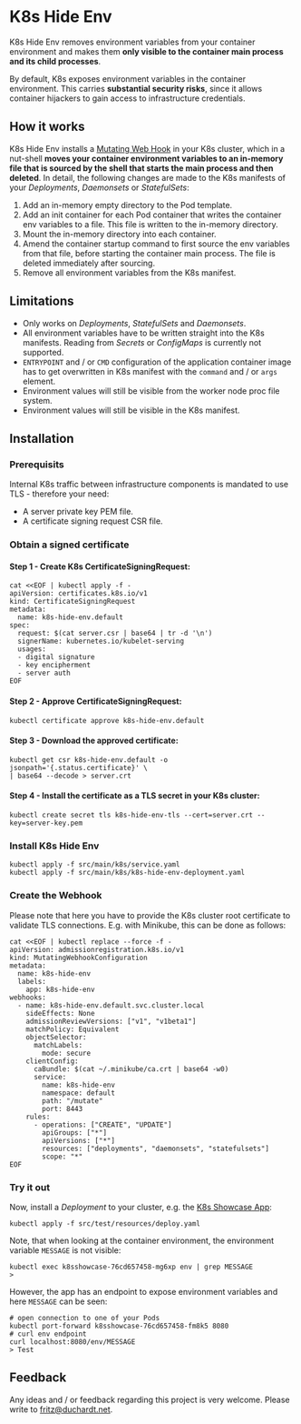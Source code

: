 # K8s Hide Env

K8s Hide Env removes environment variables from your container environment and makes them  **only visible to the container main process and its child processes**.

By default, K8s exposes environment variables in the container environment. This carries **substantial security risks**, since it allows container hijackers to gain access to infrastructure credentials.

## How it works

K8s Hide Env installs a [Mutating Web Hook](https://kubernetes.io/blog/2019/03/21/a-guide-to-kubernetes-admission-controllers/) in your K8s cluster, which in a nut-shell **moves your container environment variables to an in-memory file that is sourced by the shell that starts the main process and then deleted**. In detail, the following changes are made to the K8s manifests of your *Deployments*, *Daemonsets* or *StatefulSets*:

1. Add an in-memory empty directory to the Pod template.
2. Add an init container for each Pod container that writes the container env variables to a file. This file is written to the in-memory directory.
3. Mount the in-memory directory into each container.
4. Amend the container startup command to first source the env variables from that file, before starting the container main process. The file is deleted immediately after sourcing.
5. Remove all environment variables from the K8s manifest.

## Limitations

- Only works on *Deployments*, *StatefulSets* and *Daemonsets*.
- All environment variables have to be written straight into the K8s manifests. Reading from *Secrets* or *ConfigMaps* is currently not supported.
- `ENTRYPOINT` and / or `CMD` configuration of the application container image has to get overwritten in K8s manifest with the `command` and / or `args` element.
- Environment values will still be visible from the worker node proc file system.
- Environment values will still be visible in the K8s manifest.

## Installation

### Prerequisits

Internal K8s traffic between infrastructure components is mandated to use TLS - therefore your need:

- A server private key PEM file.
- A certificate signing request CSR file.

### Obtain a signed certificate

#### Step 1 - Create K8s CertificateSigningRequest:
```shell
cat <<EOF | kubectl apply -f -
apiVersion: certificates.k8s.io/v1
kind: CertificateSigningRequest
metadata:
  name: k8s-hide-env.default
spec:
  request: $(cat server.csr | base64 | tr -d '\n')
  signerName: kubernetes.io/kubelet-serving
  usages:
  - digital signature
  - key encipherment
  - server auth
EOF
```
#### Step 2 - Approve CertificateSigningRequest:
```shell
kubectl certificate approve k8s-hide-env.default
```
#### Step 3 - Download the approved certificate:
```shell
kubectl get csr k8s-hide-env.default -o jsonpath='{.status.certificate}' \
| base64 --decode > server.crt
```
#### Step 4 - Install the certificate as a TLS secret in your K8s cluster:
```shell
kubectl create secret tls k8s-hide-env-tls --cert=server.crt --key=server-key.pem
```

### Install K8s Hide Env
```shell
kubectl apply -f src/main/k8s/service.yaml
kubectl apply -f src/main/k8s/k8s-hide-env-deployment.yaml
```

### Create the Webhook

Please note that here you have to provide the K8s cluster root certificate to validate TLS connections. E.g. with Minikube, this can be done as follows:

```shell
cat <<EOF | kubectl replace --force -f -
apiVersion: admissionregistration.k8s.io/v1
kind: MutatingWebhookConfiguration
metadata:
  name: k8s-hide-env
  labels:
    app: k8s-hide-env
webhooks:
  - name: k8s-hide-env.default.svc.cluster.local
    sideEffects: None
    admissionReviewVersions: ["v1", "v1beta1"]
    matchPolicy: Equivalent
    objectSelector:
      matchLabels:
        mode: secure
    clientConfig:
      caBundle: $(cat ~/.minikube/ca.crt | base64 -w0)
      service:
        name: k8s-hide-env
        namespace: default
        path: "/mutate"
        port: 8443
    rules:
      - operations: ["CREATE", "UPDATE"]
        apiGroups: ["*"]
        apiVersions: ["*"]
        resources: ["deployments", "daemonsets", "statefulsets"]
        scope: "*"
EOF
```

### Try it out

Now, install a *Deployment* to your cluster, e.g. the [K8s Showcase App](https://github.com/fritzduchardt/k8s-showcase-application):
```shell
kubectl apply -f src/test/resources/deploy.yaml
```
Note, that when looking at the container environment, the environment variable `MESSAGE` is not visible:
```shell
kubectl exec k8sshowcase-76cd657458-mg6xp env | grep MESSAGE
> 
```
However, the app has an endpoint to expose environment variables and here `MESSAGE` can be seen:
```
# open connection to one of your Pods
kubectl port-forward k8sshowcase-76cd657458-fm8k5 8080
# curl env endpoint
curl localhost:8080/env/MESSAGE
> Test
```

## Feedback

Any ideas and / or feedback regarding this project is very welcome. Please write to [fritz@duchardt.net](mailto:fritz@duchardt.net).